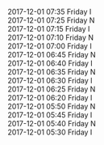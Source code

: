 2017-12-01 07:35 Friday  I  
2017-12-01 07:25 Friday  N  
2017-12-01 07:15 Friday  I  
2017-12-01 07:10 Friday  N  
2017-12-01 07:00 Friday  I  
2017-12-01 06:45 Friday  N  
2017-12-01 06:40 Friday  I  
2017-12-01 06:35 Friday  N  
2017-12-01 06:30 Friday  I  
2017-12-01 06:25 Friday  N  
2017-12-01 06:20 Friday  I  
2017-12-01 05:50 Friday  N  
2017-12-01 05:45 Friday  I  
2017-12-01 05:40 Friday  N  
2017-12-01 05:30 Friday  I  
